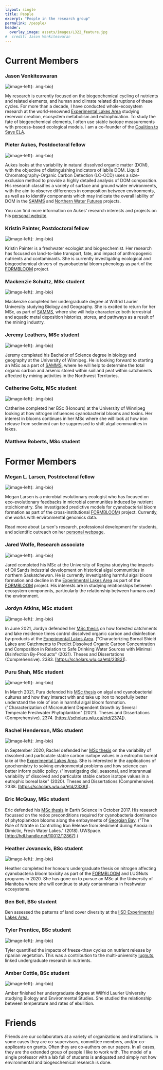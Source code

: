 ```yaml
---
layout: single
title: People
excerpt: "People in the research group"
permalink: /people/
header:
  overlay_image: assets/images/L322_feature.jpg
#  credit: Jason Venkiteswaran
---
```


# Current Members

### Jason Venkiteswaran

![image-left](/assets/images/bio-photo.jpg){: .img-bio}

My research is currently focused on the biogeochemical cycling of nutrients and related elements, and human and climate related disruptions of these cycles. For more than a decade,  I have conducted whole-ecosystem research at the world-renowned [Experimental Lakes Area](https://www.iisd.org/ela/) studying reservoir creation, ecosystem metabolism and eutrophication. To study the fate of biogeochemical elements, I often use stable isotope measurements with process-based ecological models. I am a co-founder of the [Coalition to Save ELA](https://saveela.org).

### Pieter Aukes, Postdoctoral fellow

![image-left](/assets/images/pieter_aukes-photo.jpg){: .img-bio}

Aukes looks at the variability in natural dissolved organic matter (DOM), with the objective of distinguishing indicators of labile DOM. Liquid Chromatography-Organic Carbon Detection (LC-OCD) uses a size-exclusion method to provide a highly detailed analysis of DOM composition. His research classifies a variety of surface and ground water environments, with the aim to observe differences in composition between environments, as well as to identify components which may indicate the overall lability of DOM in the [SAMMS](http://samms.ca) and [Northern Water Futures](https://researchcentres.wlu.ca/northern-water-futures/index.html) projects.

You can find more information on Aukes' research interests and projects on his [personal website](https://www.pieteraukes.ca).

### Kristin Painter, Postdoctoral fellow

![image-left](/assets/images/kristin_painter-photo.jpg){: .img-bio}

Kristin Painter is a freshwater ecologist and biogeochemist. Her research has focused on land-to-lake transport, fate, and impact of anthropogenic nutrients and contaminants. She is currently investigating ecological and biogeochemical drivers of cyanobacterial bloom phenology as part of the [FORMBLOOM](http://formbloom.ca) project.

### Mackenzie Schultz, MSc student

![image-left](/assets/images/mackenzie_schultz-photo.jpg){: .img-bio}

Mackenzie completed her undergraduate degree at Wilfrid Laurier University studying Biology and Geography. She is excited to return for her MSc, as part of [SAMMS](http://samms.ca), where she will help characterize both terrestrial and aquatic metal deposition histories, stores, and pathways as a result of the mining industry.

### Jeremy Leathers, MSc student

![image-left](/assets/images/jeremy_leathers-photo.jpg){: .img-bio}

Jeremy completed his Bachelor of Science degree in biology and geography at the University of Winnipeg.  He is looking forward to starting an MSc as a part of [SAMMS](http://samms.ca), where he will help to determine the total organic carbon and arsenic stored within soil and peat within catchments affected by mining activities in the Northwest Territories.

### Catherine Goltz, MSc student

![image-left](/assets/images/catherine_goltz-photo.jpg){: .img-bio}

Catherine completed her BSc (Honours) at the University of Winnipeg looking at how nitrogen influences cyanobacterial blooms and toxins. Her interest in blooms continues in her MSc where she will look at how iron release from sediment can be suppressed to shift algal communities in lakes.

### Matthew Roberts, MSc student

# Former Members

### Megan L. Larsen, Postdoctoral fellow

![image-left](/assets/images/megan_larsen-photo.jpg){: .img-bio}

Megan Larsen is a microbial evolutionary ecologist who has focused on eco-evolutionary feedbacks in microbial communities induced by nutrient stoichiometry. She investigated predictive models for cyanobacterial bloom formation as part of the cross-institutional [FORMBLOOM](https://gwf.usask.ca/formbloom/)) project. Currently, she works with environmental genomics data.

Read more about Larsen's research, professional development for students, and scientific outreach on her [personal webpage](https://meganllarsen.wordpress.com).

### Jared Wolfe, Research associate

![image-left](/assets/images/jared_wolfe-photo.jpg){: .img-bio}

Jared completed his MSc at the University of Regina studying the impacts of Oil Sands industrial development on historical algal communities in northern Saskatchewan. He is currently investigating harmful algal bloom formation and decline in the [Experimental Lakes Area](https://www.iisd.org/ela/) as part of the [FORMBLOOM](https://gwf.usask.ca/formbloom/) project. His interests are in studying relationships between ecosystem components, particularly the relationship between humans and the environment.

### Jordyn Atkins, MSc student

![image-left](/assets/images/jordyn_atkins-photo.jpg){: .img-bio}

In June 2021, Jordyn defended her [MSc thesis](https://scholars.wlu.ca/etd/2383) on how forested catchments and lake residence times control dissolved organic carbon and disinfection by-products at the [Experimental Lakes Area](https://www.iisd.org/ela/). ("Characterizing Boreal Shield Lakes and Catchments to Predict Dissolved Organic Carbon Concentration and Composition in Relation to Safe Drinking Water Sources with Minimal Disinfection By-Products" (2021). Theses and Dissertations (Comprehensive). 2383. [https://scholars.wlu.ca/etd/2383]).

### Puru Shah, MSc student

![image-left](/assets/images/puru_shah-photo.jpg){: .img-bio} 

In March 2021, Puru defended his [MSc thesis](https://scholars.wlu.ca/etd/2374) on algal and cyanobacterial cultures and how they interact with and take up iron to hopefully better understand the role of iron in harmful algal bloom formation. ("Characterization of Micronutrient Dependent Growth by Several Temperate Freshwater Phytoplankton" (2021). Theses and Dissertations (Comprehensive). 2374. [https://scholars.wlu.ca/etd/2374]).

### Rachel Henderson, MSc student

![image-left](/assets/images/rachel_henderson-photo.jpg){: .img-bio}

In September 2020, Rachel defended her [MSc thesis](https://scholars.wlu.ca/etd/2338) on the variability of dissolved and particulate stable carbon isotope values in a eutrophic boreal lake at the [Experimental Lakes Area](https://www.iisd.org/ela/). She is interested in the applications of geochemistry to solving environmental problems and how science can better inform public policy. ("Investigating diel, seasonal, and interannual variability of dissolved and particulate stable carbon isotope values in a eutrophic boreal lake" (2020). Theses and Dissertations (Comprehensive). 2338. [https://scholars.wlu.ca/etd/2338]).

### Eric McQuay, MSc student

Eric defended his [MSc thesis](http://hdl.handle.net/10012/12867) in Earth Science in October 2017. His research focussed on the redox preconditions required for cyanobacteria dominance of phytoplankton blooms along the embayments of [Georgian Bay](https://doi.org/10.1139/cjfas-2016-0377). ("The Role of Nitrate in Controlling Iron Release from Sediment during Anoxia in Dimictic, Fresh Water Lakes." (2018). UWSpace. [http://hdl.handle.net/10012/12867].)

### Heather Jovanovic, BSc student

![image-left](/assets/images/heather_jovanovic-photo.jpg){: .img-bio}

Heather completed her honours undergraduate thesis on nitrogen affecting cyanobacteria bloom toxicity as part of the [FORMBLOOM](https://gwf.usask.ca/formbloom/) and LUGNuts programs in 2020. She has gone on to pursue an MSc at the University of Manitoba where she will continue to study contaminants in freshwater ecosystems.

### Ben Bell, BSc student

Ben assessed the patterns of land cover diversity at the [IISD Experimental Lakes Area.](https://www.iisd.org/ela/)

### Tyler Prentice, BSc student

![image-left](/assets/images/tyler_prentice-photo.jpg){: .img-bio} 

Tyler quantified the impacts of freeze-thaw cycles on nutrient release by riparian vegetation. This was a contribution to the multi-university [lugnuts](https://biogeochem.github.io/lugnuts/), linked undergraduate research in nutrients.

### Amber Cottle, BSc student

![image-left](/assets/images/amber_cottle-photo.jpg){: .img-bio}

Amber finished her undergraduate degree at Wilfrid Laurier University studying Biology and Environmental Studies. She studied the relationship between temperature and rates of ebullition.

# Friends

Friends are our collaborators at a variety of organizations and institutions. In some cases they are co-supervisors, committee members, and/or co-applicants on grants. Often they are co-authors on our papers. In all cases, they are the extended group of people I like to work with. The model of a single professor with a lab full of students is antiquated and simply not how environmental and biogeochemical research is done. <!-- In alphatical order: Helen Baulch, Nora Casson, Raoul Couture, Scott Higgins, Lewis Molot, Josh Neufeld, Rebecca North, Michael Paterson, Sherry Schiff, and Colin Whitfield. -->
